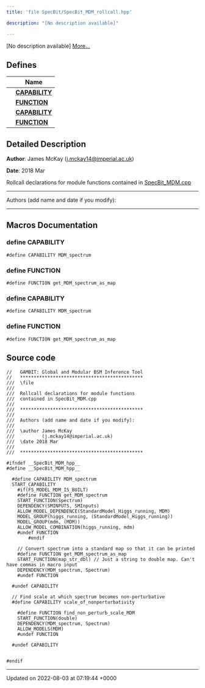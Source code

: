 ```yaml
---
title: 'file SpecBit/SpecBit_MDM_rollcall.hpp'

description: "[No description available]"

---
```







[No description available] [More...](#detailed-description)

## Defines

|                | Name           |
| -------------- | -------------- |
|  | **[CAPABILITY](/documentation/code/gambit_2.2/files/specbit__mdm__rollcall_8hpp/#define-capability)**  |
|  | **[FUNCTION](/documentation/code/gambit_2.2/files/specbit__mdm__rollcall_8hpp/#define-function)**  |
|  | **[CAPABILITY](/documentation/code/gambit_2.2/files/specbit__mdm__rollcall_8hpp/#define-capability)**  |
|  | **[FUNCTION](/documentation/code/gambit_2.2/files/specbit__mdm__rollcall_8hpp/#define-function)**  |

## Detailed Description


**Author**: James McKay ([j.mckay14@imperial.ac.uk](mailto:j.mckay14@imperial.ac.uk)) 

**Date**: 2018 Mar

Rollcall declarations for module functions contained in [SpecBit_MDM.cpp](/documentation/code/gambit_2.2/files/specbit__mdm_8cpp/#file-specbit-mdm.cpp)



------------------

Authors (add name and date if you modify):



------------------




## Macros Documentation

### define CAPABILITY

```
#define CAPABILITY MDM_spectrum
```


### define FUNCTION

```
#define FUNCTION get_MDM_spectrum_as_map
```


### define CAPABILITY

```
#define CAPABILITY MDM_spectrum
```


### define FUNCTION

```
#define FUNCTION get_MDM_spectrum_as_map
```


## Source code

```
//   GAMBIT: Global and Modular BSM Inference Tool
//   *********************************************
///  \file
///
///  Rollcall declarations for module functions
///  contained in SpecBit_MDM.cpp
///
///  *********************************************
///
///  Authors (add name and date if you modify):
///
///  \author James McKay
///          (j.mckay14@imperial.ac.uk)
///  \date 2018 Mar
///
///  *********************************************

#ifndef __SpecBit_MDM_hpp__
#define __SpecBit_MDM_hpp__

  #define CAPABILITY MDM_spectrum
  START_CAPABILITY
    #if(FS_MODEL_MDM_IS_BUILT)
    #define FUNCTION get_MDM_spectrum
    START_FUNCTION(Spectrum)
    DEPENDENCY(SMINPUTS, SMInputs)
    ALLOW_MODEL_DEPENDENCE(StandardModel_Higgs_running, MDM)
    MODEL_GROUP(higgs_running, (StandardModel_Higgs_running))
    MODEL_GROUP(mdm, (MDM))
    ALLOW_MODEL_COMBINATION(higgs_running, mdm)
    #undef FUNCTION
        #endif

    // Convert spectrum into a standard map so that it can be printed
    #define FUNCTION get_MDM_spectrum_as_map
    START_FUNCTION(map_str_dbl) // Just a string to double map. Can't have commas in macro input
    DEPENDENCY(MDM_spectrum, Spectrum)
    #undef FUNCTION

  #undef CAPABILITY

  // Find scale at which spectrum becomes non-perturbative
  #define CAPABILITY scale_of_nonperturbativity

    #define FUNCTION find_non_perturb_scale_MDM
    START_FUNCTION(double)
    DEPENDENCY(MDM_spectrum, Spectrum)
    ALLOW_MODELS(MDM)
    #undef FUNCTION

  #undef CAPABILITY


#endif
```


-------------------------------

Updated on 2022-08-03 at 07:19:44 +0000
